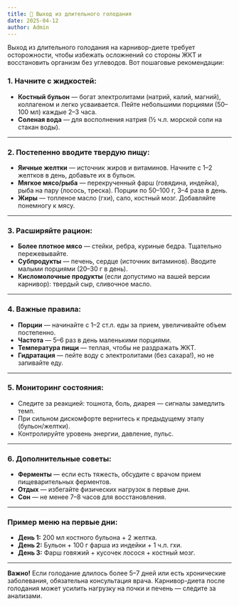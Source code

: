 ```yaml
---
title: 📰 Выход из длительного голодания
date: 2025-04-12
author: Admin
---
```


Выход из длительного голодания на карнивор-диете требует осторожности, чтобы избежать осложнений со стороны ЖКТ и восстановить организм без углеводов. Вот пошаговые рекомендации:


### **1. Начните с жидкостей:**
- **Костный бульон** — богат электролитами (натрий, калий, магний), коллагеном и легко усваивается. Пейте небольшими порциями (50–100 мл) каждые 2–3 часа.
- **Соленая вода** — для восполнения натрия (½ ч.л. морской соли на стакан воды).

---

### **2. Постепенно вводите твердую пищу:**
- **Яичные желтки** — источник жиров и витаминов. Начните с 1–2 желтков в день, добавьте их в бульон.
- **Мягкое мясо/рыба** — перекрученный фарш (говядина, индейка), рыба на пару (лосось, треска). Порции по 50–100 г, 3–4 раза в день.
- **Жиры** — топленое масло (гхи), сало, костный мозг. Добавляйте понемногу к мясу.

---

### **3. Расширяйте рацион:**
- **Более плотное мясо** — стейки, ребра, куриные бедра. Тщательно пережевывайте.
- **Субпродукты** — печень, сердце (источник витаминов). Вводите малыми порциями (20–30 г в день).
- **Кисломолочные продукты** (если допустимо на вашей версии карнивор): твердый сыр, сливочное масло.

---

### **4. Важные правила:**
- **Порции** — начинайте с 1–2 ст.л. еды за прием, увеличивайте объем постепенно.
- **Частота** — 5–6 раз в день маленькими порциями.
- **Температура пищи** — теплая, чтобы не раздражать ЖКТ.
- **Гидратация** — пейте воду с электролитами (без сахара!), но не запивайте еду.

---

### **5. Мониторинг состояния:**
- Следите за реакцией: тошнота, боль, диарея — сигналы замедлить темп.
- При сильном дискомфорте вернитесь к предыдущему этапу (бульон/желтки).
- Контролируйте уровень энергии, давление, пульс.

---

### **6. Дополнительные советы:**
- **Ферменты** — если есть тяжесть, обсудите с врачом прием пищеварительных ферментов.
- **Отдых** — избегайте физических нагрузок в первые дни.
- **Сон** — не менее 7–8 часов для восстановления.

---

### **Пример меню на первые дни:**
- **День 1:** 200 мл костного бульона + 2 желтка.
- **День 2:** Бульон + 100 г фарша из индейки + 1 ч.л. гхи.
- **День 3:** Фарш говяжий + кусочек лосося + костный мозг.

---

**Важно!** Если голодание длилось более 5–7 дней или есть хронические заболевания, обязательна консультация врача. Карнивор-диета после голодания может усилить нагрузку на почки и печень — следите за анализами.